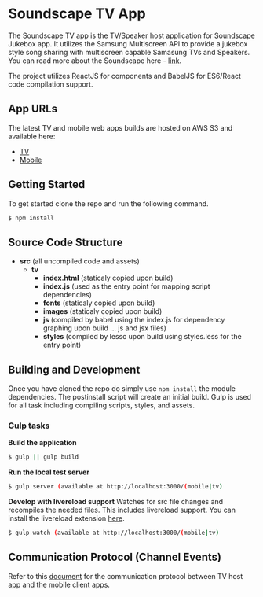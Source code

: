 # Soundscape TV App

The Soundscape TV app is the TV/Speaker host application for [Soundscape](https://github.com/MultiScreenSDK/webapp-audioplayer/blob/master/soundscape.md) Jukebox app. It utilizes the Samsung Multiscreen API to provide a jukebox style song sharing with multiscreen capable Samasung TVs and Speakers. You can read more about the Soundscape here - [link](https://github.com/MultiScreenSDK/webapp-audioplayer/blob/master/soundscape.md).

The project utilizes ReactJS for components and BabelJS for ES6/React code compilation support.

## App URLs

The latest TV and mobile web apps builds are hosted on AWS S3 and available here:
- [TV](http://s3-us-west-1.amazonaws.com/dev-multiscreen-examples/examples/soundscape/tv/index.html)
- [Mobile](http://s3-us-west-1.amazonaws.com/dev-multiscreen-examples/examples/soundscape/mobile/index.html)



## Getting Started

To get started clone the repo and run the following command.

```bash
$ npm install
```


## Source Code Structure

- **src** (all uncompiled code and assets)
	- **tv**
		- **index.html** (staticaly copied upon build)
		- **index.js** (used as the entry point for mapping script dependencies)
		- **fonts** (staticaly copied upon build)
		- **images** (staticaly copied upon build)
		- **js** (compiled by babel using the index.js for dependency graphing upon build ... js and jsx files)
		- **styles** (compiled by lessc upon build using styles.less for the entry point)

## Building and Development

Once you have cloned the repo do simply use `npm install` the module dependencies. The postinstall script will create an initial build. Gulp is used for all task including compiling scripts, styles, and assets.

### Gulp tasks

**Build the application**
```bash
$ gulp || gulp build
```

**Run the local test server**
```bash
$ gulp server (available at http://localhost:3000/(mobile|tv)
```

**Develop with livereload support**
Watches for src file changes and recompiles the needed files. This includes livereload support. You can install the livereload extension [here](https://chrome.google.com/webstore/detail/livereload/jnihajbhpnppcggbcgedagnkighmdlei?hl=en).
```bash
$ gulp watch (available at http://localhost:3000/(mobile|tv)
```

## Communication Protocol (Channel Events)
Refer to this [document](https://github.com/MultiScreenSDK/webapp-audioplayer/blob/master/soundscape.md) for the communication protocol between TV host app and the mobile client apps.
